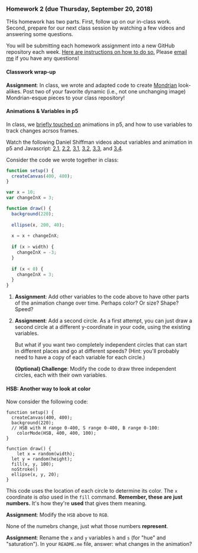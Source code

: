 ### Homework 2 (due Thursday, September 20, 2018)

THis homework has two parts. First, follow up on our in-class work. Second, prepare for our next class session by watching a few videos and answering some questions.

You will be submitting each homework assignment into a new GitHub repository each week. [Here are instructions on how to do so.](https://github.com/zamfi/github-guide/blob/master/README.md) Please [email me](mailto:zamfi@cca.edu) if you have any questions!

#### Classwork wrap-up

**Assignment**: In class, we wrote and adapted code to create [Mondrian](https://www.google.com/search?q=mondrian&rls=en&source=lnms&tbm=isch&sa=X&ved=0ahUKEwiL5_mk3sDdAhUB84MKHW6aAt4Q_AUIDigB&biw=1521&bih=943) look-alikes. Post two of your favorite dynamic (i.e., not one unchanging image) Mondrian-esque pieces to your class repository!

#### Animations & Variables in p5

In class, we [briefly touched on](../README.md) animations in p5, and how to use variables to track changes acrsos frames.

Watch the following Daniel Shiffman videos about variables and animation in p5 and Javascript: [2.1](https://www.youtube.com/watch?v=RnS0YNuLfQQ&index=7&list=PLRqwX-V7Uu6Zy51Q-x9tMWIv9cueOFTFA), [2.2](https://www.youtube.com/watch?v=Bn_B3T_Vbxs&index=8&list=PLRqwX-V7Uu6Zy51Q-x9tMWIv9cueOFTFA), [3.1](https://www.youtube.com/watch?v=Bn_B3T_Vbxs&index=8&list=PLRqwX-V7Uu6Zy51Q-x9tMWIv9cueOFTFA), [3.2](https://www.youtube.com/watch?v=LO3Awjn_gyU&index=13&list=PLRqwX-V7Uu6Zy51Q-x9tMWIv9cueOFTFA), [3.3](https://www.youtube.com/watch?v=r2S7j54I68c&index=14&list=PLRqwX-V7Uu6Zy51Q-x9tMWIv9cueOFTFA), and [3.4](https://www.youtube.com/watch?v=Rk-_syQluvc&index=15&list=PLRqwX-V7Uu6Zy51Q-x9tMWIv9cueOFTFA).

Consider the code we wrote together in class:

```javascript
function setup() {
  createCanvas(400, 400);
}

var x = 10;
var changeInX = 3;

function draw() {
  background(220);
  
  ellipse(x, 200, 40);
  
  x = x + changeInX;
  
  if (x > width) {
    changeInX = -3;
  }
  
  if (x < 0) {
    changeInX = 3;
  }
}
```


1. **Assignment**: Add other variables to the code above to have other parts of the animation change over time. Perhaps color? Or size? Shape? Speed?

2. **Assignment**: Add a second circle. As a first attempt, you can just draw a second circle at a different y-coordinate in your code, using the existing variables. 
   
   But what if you want two completely independent circles that can start in different places and go at different speeds? (Hint: you'll probably need to have a copy of each variable for each circle.)
   
   **(Optional) Challenge**: Modify the code to draw three independent circles, each with their own variables.
   

#### HSB: Another way to look at color

Now consider the following code:

```
function setup() {
  createCanvas(400, 400);
  background(220);
  // HSB with H range 0-400, S range 0-400, B range 0-100:
	colorMode(HSB, 400, 400, 100);
}

function draw() {
	let x = random(width);
  let y = random(height);
  fill(x, y, 100);
  noStroke()
  ellipse(x, y, 20);
}
```

This code uses the location of each circle to determine its color. The `x` coordinate is *also* used in the `fill` command. **Remember, these are just numbers.** It's how they're **used** that gives them meaning.

**Assignment**: Modify the `HSB` above to `RGB`.

None of the numebrs change, just what those numbers **represent**.

**Assignment**: Rename the `x` and `y` variables `h` and `s` (for "hue" and "saturation"). In your `README.me` file, answer: what changes in the animation?

